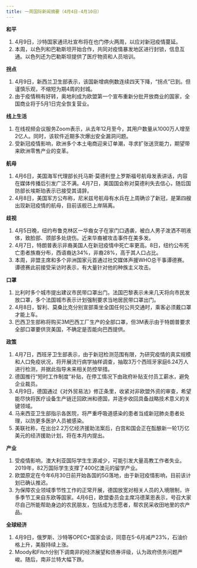 ```yaml
---
title: 一周国际新闻摘要（4月4日-4月10日）
---
```


**和平**
1. 4月9日，沙特国家通讯社宣布将在也门停火两周，以应对新冠疫情蔓延。
2. 本周，以色列和巴勒斯坦开始合作，共同对疫情暴发地区进行封锁，信息互通。以色列还为巴勒斯坦提供了医疗物资和人员培训。

<!--more-->
**拐点**
1. 4月9日，新西兰卫生部表示，该国新增病例数连续四天下降，“拐点”已到。但谨慎乐观，不缩短为期4周的封城。
2. 由于疫情稍有好转，奥地利成为欧盟第一个宣布重新分批开放商业的国家，全国商业将于5月1日完全恢复营业。

**线上生活**
1. 在线视频会议服务Zoom表示，从去年12月至今，其用户数量从1000万人增至2亿人。同时，该软件近期多次爆出安全漏洞问题。
2. 受新冠疫情影响，欧洲多个本土电商迎来订单潮，寻求扩张送货能力，期望带来欧洲零售产业的变革。

**航母**
1. 4月6日，美国海军代理部长托马斯·莫德利登上罗斯福号航母发表讲话，内容在媒体传播后引发广泛不满。4月7日，美国国会称对莫德利失去信心，随后国防部长埃斯珀表示已接受其请辞。
2. 4月8日，美国军方公布称，尼米兹号航母有水兵在上周确诊了新冠，是第四艘出现新冠疫情的航母，目前该舰已上岸隔离。

**歧视**
1. 4月5日晚，纽约布鲁克林区一华裔女子在家门口遇袭，被白人男子泼洒不明液体，致脸部、颈部多处烧伤。近来华裔被攻击事件在美多发。
2. 4月7日，特朗普表示非裔美国人在新冠疫情中死亡率更高。8日，纽约公布死亡患者族裔分布，西语裔达34%，非裔28%，高于其人口占比。
3. 本周，非盟主席和多个非洲国家元首通过社交媒体声援WHO总干事谭德赛。谭德赛此前接受采访时表示，有大量针对他的种族主义攻击。

**口罩**
1. 比利时多个城市提出建议市民带口罩出门。法国巴黎表示未来几天将向市民发放口罩，多个法国城市表示计划强制要求当地居民带口罩出门。
2. 4月8日，智利、莫桑比克分别宣部乘坐全国任何公共交通时，乘客必须戴口罩才能上车。
3. 巴西卫生部称将购买3M巴西工厂生产的全部口罩，但3M表示由于特朗普要求全部口罩要供货美国，不确定是否能向巴西提供。

**政策**
1. 4月7日，西班牙卫生部表示，由于新冠检测范围有限，为研究疫情的真实规模和人口免疫状况，将开展流行病学抽样调查，抽取3万个西班牙家庭6.24万人进行检测，并据此指导未来相关防控举措。
2. 德国推行“短时工作制度”补贴，在停工情况下由政府补贴支付员工薪水，避免企业裁员。
3. 4月9日，德国通过《对外贸易法》修正条里，收紧对非欧盟外资的审查，希望能尽快将医疗设备生产链迁回欧洲和德国，并逐步收回具备战略技术意义的关键领域。
4. 马来西亚卫生部指示各医院，将严重呼吸道感染的患者当成新冠肺炎患者处理，以防更多医护人员被感染。
5. 美联社称，在出台2.2万亿经济援助法案后，白宫和国会正在酝酿新一轮1万亿美元的经济援助计划，将在本月内提出。

**产业**
1. 受疫情影响，澳大利亚国际学生生源减少，可能引发大量高教工作者失业。2019年，82万国际学生支撑了400亿澳元的留学产业。
2. 欧盟原定在今年6月30日前开始各国的5G落地，由于新冠疫情影响，目前该计划已确认推迟。
3. 为保障农业领域季节性工作的正常开展，德国放宽对相关人员的入境限制，许多季节工来自东欧等国家。4月6日，欧盟委员会主席冯德莱恩表示，号召大家尽自己所能帮助身边的农民朋友，包括成为志愿者，帮农民采收田地里的农产品。

**全球经济**
1. 4月9日，俄罗斯、沙特等OPEC+国家会谈，同意在5-6月减产23%，石油价格上升，美股持续上涨。
2. Moody和Fitch分别下调南非的经济展望和债券评级，认为政府债务问题严峻。随后，南非兰特大幅下跌。


 